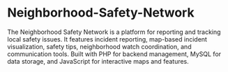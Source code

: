 # Neighborhood-Safety-Network
 The Neighborhood Safety Network is a platform for reporting and tracking local safety issues. It features incident reporting, map-based incident visualization, safety tips, neighborhood watch coordination, and communication tools. Built with PHP for backend management, MySQL for data storage, and JavaScript for interactive maps and features.
